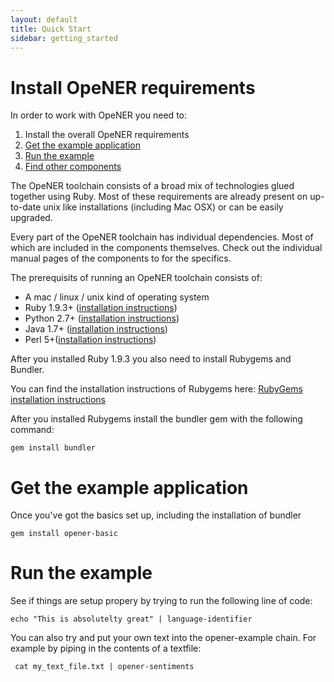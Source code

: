 ```yaml
---
layout: default
title: Quick Start
sidebar: getting_started
---
```


# Install OpeNER requirements

In order to work with OpeNER you need to:

1. Install the overall OpeNER requirements
2. [Get the example application](#get-the-example-application)
3. [Run the example](#run-the-example)
4. [Find other components](/documentation/)

The OpeNER toolchain consists of a broad mix of technologies glued together
using Ruby. Most of these requirements are already present on up-to-date unix like
installations (including Mac OSX) or can be easily upgraded.

Every part of the OpeNER toolchain has individual dependencies. Most of which
are included in the components themselves. Check out the individual manual pages
of the components to for the specifics.

The prerequisits of running an OpeNER toolchain consists of:

* A mac / linux / unix kind of operating system
* Ruby 1.9.3+ ([installation instructions](http://www.ruby-lang.org/en/downloads/))
* Python 2.7+ ([installation instructions](http://www.python.org/getit/))
* Java 1.7+ ([installation instructions](http://www.oracle.com/technetwork/java/javase/downloads/java-se-jre-7-download-432155.html))
* Perl 5+([installation instructions](http://www.perl.org/get.html))

After you installed Ruby 1.9.3 you also need to install Rubygems and Bundler.

You can find the installation instructions of Rubygems here:
[RubyGems installation instructions](http://rubygems.org/pages/download)

After you installed Rubygems install the bundler gem with the following command:

````gem install bundler````


<a name="get-the-example-application"></a>
# Get the example application
Once you've got the basics set up, including the installation of bundler

```gem install opener-basic```


<a name="run-the-example"></a>
# Run the example

See if things are setup propery by trying to run the following line of code:

```echo "This is absolutelty great" | language-identifier ```

You can also try and put your own text into the opener-example chain. For
example by piping in the contents of a textfile:

``` cat my_text_file.txt | opener-sentiments```

